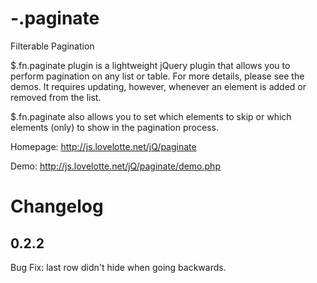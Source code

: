 -.paginate
==========

Filterable Pagination

$.fn.paginate plugin is a lightweight jQuery plugin that allows you to perform pagination on any list or table. For more details, please see the demos. It requires updating, however, whenever an element is added or removed from the list.

$.fn.paginate also allows you to set which elements to skip or which elements (only) to show in the pagination process. 

Homepage: http://js.lovelotte.net/jQ/paginate

Demo: http://js.lovelotte.net/jQ/paginate/demo.php

Changelog
=========

0.2.2
-----
Bug Fix: last row didn't hide when going backwards. 
